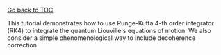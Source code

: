 [Go back to TOC](../../README.md)

This tutorial demonstrates how to use Runge-Kutta 4-th order integrator (RK4)
to integrate the quantum Liouville's equations of motion. We also consider a 
simple phenomenological way to include decoherence correction

